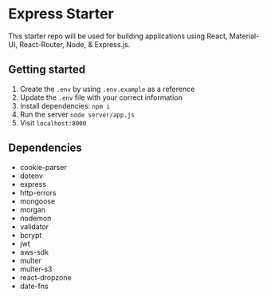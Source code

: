 # Express Starter

This starter repo will be used for building applications using React, Material-UI, React-Router, Node, & Express.js.

## Getting started

1. Create the `.env` by using `.env.example` as a reference
2. Update the `.env` file with your correct information
3. Install dependencies: `npm i`
4. Run the server `node server/app.js`
5. Visit `localhost:8000`

## Dependencies

- cookie-parser
- dotenv
- express
- http-errors
- mongoose
- morgan
- nodemon
- validator
- bcrypt
- jwt
- aws-sdk
- multer
- multer-s3
- react-dropzone
- date-fns
